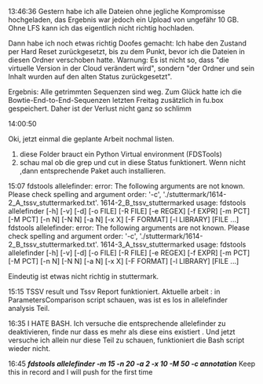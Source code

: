 13:46:36
Gestern habe ich alle Dateien ohne jegliche Kompromisse hochgeladen, das Ergebnis war jedoch ein Upload von ungefähr 10 GB. Ohne LFS kann ich das eigentlich nicht richtig hochladen.

Dann habe ich noch etwas richtig Doofes gemacht: Ich habe den Zustand per Hard Reset zurückgesetzt, bis zu dem Punkt, bevor ich die Dateien in diesen Ordner verschoben hatte.
Warnung: Es ist nicht so, dass "die virtuelle Version in der Cloud verändert wird", sondern "der Ordner und sein Inhalt wurden auf den alten Status zurückgesetzt".

Ergebnis: Alle getrimmten Sequenzen sind weg.
Zum Glück hatte ich die Bowtie-End-to-End-Sequenzen letzten Freitag zusätzlich in fu.box gespeichert. Daher ist der Verlust nicht ganz so schlimm 


14:00:50

Oki, jetzt einmal die geplante Arbeit nochmal listen. 

1. diese Folder brauct ein Python Virtual environment (FDSTools)
2. schau mal ob die grep und cut in diese Status funktionert. Wenn nicht ,dann entsprechende Paket auch installieren. 


15:07
fdstools allelefinder: error: The following arguments are not known. Please check spelling and argument order: '-c', './stuttermark/1614-2_A_tssv_stuttermarked.txt'.
1614-2_B_tssv_stuttermarked
usage: fdstools allelefinder [-h] [-v] [-d] [-o FILE] [-R FILE] [-e REGEX] [-f EXPR] [-m PCT] [-M PCT] [-n N] [-N N] [-a N] [-x X]
                             [-F FORMAT] [-l LIBRARY]
                             [FILE ...]
fdstools allelefinder: error: The following arguments are not known. Please check spelling and argument order: '-c', './stuttermark/1614-2_B_tssv_stuttermarked.txt'.
1614-3_A_tssv_stuttermarked
usage: fdstools allelefinder [-h] [-v] [-d] [-o FILE] [-R FILE] [-e REGEX] [-f EXPR] [-m PCT] [-M PCT] [-n N] [-N N] [-a N] [-x X]
                             [-F FORMAT] [-l LIBRARY]
                             [FILE ...]

Eindeutig ist etwas nicht richtig in stuttermark. 

15:15 
TSSV result und Tssv Report funktioniert. 
Aktuelle arbeit : in ParametersComparison script schauen, was ist es los in allelefinder  analysis Teil.


16:35 
I HATE BASH.
Ich versuche die entsprechende allelefinder zu deaktivieren, finde nur dass es mehr als diese eins existiert . 
Und jetzt versuche ich allein nur diese Teil zu schauen, funktioniert die Bash script wieder nicht. 

16:45
***fdstools allelefinder -m 15 -n 20 -a 2 -x 10 -M 50 -c annotation***
Keep this in record and I will push for the first time